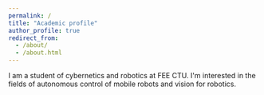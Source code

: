 ```yaml
---
permalink: /
title: "Academic profile"
author_profile: true
redirect_from: 
  - /about/
  - /about.html
---
```

I am a student of cybernetics and robotics at FEE CTU. I'm interested in the fields of autonomous control of mobile robots and vision for robotics.
